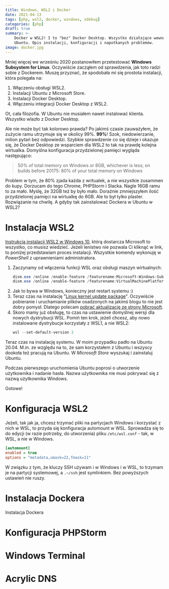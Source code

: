 ```yaml
---
title: Windows, WSL2 i Docker
date: 2021-04-13
tags: [php, wsl2, docker, windows, xdebug]
categories: [php]
draft: true
summary: >-
    Docker w WSL2! I to "bez" Docker Desktop. Wszystko działające wewnątrz wirtualki z
    Ubuntu. Opis instalacji, konfiguracji i napotkanych problemów.
image: docker.jpg
---
```


Mniej więcej we wrześniu 2020 postanowiłem przetestować **Windows Subsystem for Linux**. Oczywiście zacząłem od
sprawdzenia, jak toto radzi sobie z Dockerem. Muszę przyznać, że spodobała mi się prostota instalacji, która polegała na:

1. Włączeniu obsługi WSL2.
1. Instalacji Ubuntu z Microsoft Store.
1. Instalacji Docker Desktop.
1. Włączeniu integracji Docker Desktop z WSL2.

Ot, cała filozofia. W Ubuntu nie musiałem nawet instalować klienta. Wszystko wlazło z Docker Desktop.

Ale nie może być tak kolorowo prawda? Po jakimś czasie zauważyłem, że zużycie ramu utrzymuje się w okolicy 99%. **99%**!
Szok, niedowierzanie, milion pytań bez odpowiedzi. Szybkie sprawdzenie co się dzieje i okazuje się, że Docker Desktop
ze wsparciem dla WSL2 to tak na prawdę kolejna wirtualka. Domyślna konfiguracja przydzielonej pamięci wygląda
następująco:  

> 50% of total memory on Windows or 8GB, whichever is less; on builds before 20175: 80% of your total memory on Windows	

Problem w tym, że 80% zjada każda z writualek, a nie wszystkie zusammen do kupy. Dorzucam do tego Chrome, PHPStorm i
Slacka. Nagle 16GB ramu to za mało. Myślę, że 32GB też by było mało. Doraźnie zmniejszyłem ilość przydzielonej pamięci
na wirtualkę do 6GB. Ale to był tylko plaster. Rozwiązanie na chwilę. A gdyby tak zainstalować Dockera w Ubuntu w WSL2?

# Instalacja WSL2

[Instrukcja instalacji WSL2 w Windows 10][wsl-install], którą dostarcza Microsoft to wszystko, co musisz wiedzieć.
Jeżeli lenistwo nie pozwala Ci kliknąć w link, to poniżej przedstawiam proces instalacji. Wszystkie komendy wykonuję w
*PowerShell* z uprawnieniami administratora.

1. Zaczynamy od włączenia funkcji WSL oraz obsługi maszyn wirtualnych:
   ```powershell
   dism.exe /online /enable-feature /featurename:Microsoft-Windows-Subsystem-Linux /all /norestart
   dism.exe /online /enable-feature /featurename:VirtualMachinePlatform /all /norestart
   ```
1. Jak to bywa w Windows, konieczny jest restart systemu :)
1. Teraz czas na instalację "[Linux kernel update package][wsl-kernel-update]". Oczywiście pobieranie i uruchamianie
   plików osadzonych na jakimś blogu to nie jest dobry pomysł. Dlatego polecam
   [pobrać aktualizację ze strony Microsoft][wsl-kernel-update-install-instruction].
1. Skoro mamy już obsługę, to czas na ustawienie domyślnej wersji dla nowych dystrybucji WSL. Pomiń ten krok, jeżeli
   chcesz, aby nowo instalowane dystrybucje korzystały z WSL1, a nie WSL2:
   ```powershell
   wsl --set-default-version 2
   ```

Teraz czas na instalację systemu. W moim przypadku padło na Ubuntu 20.04. M.in. ze względu na to, że sam
korzystałem z Ubuntu i wszyscy dookoła też pracują na Ubuntu. W *Microsoft Store* wyszukaj i zainstaluj Ubuntu.

Podczas pierwszego uruchomienia Ubuntu poprosi o utworzenie użytkownika i nadanie hasła. Nazwa użytkownika nie musi
pokrywać się z nazwą użytkownika Windows.

Gotowe!

# Konfiguracja WSL2

Jeżeli, tak jak ja, chcesz trzymać pliki na partycjach Windows i korzystać z nich w WSL, to przyda się
konfiguracja automount w WSL. Sprowadza się to do edycji (w razie potrzeby, do utworzenia) pliku 
`/etc/wsl.conf` - tak, w WSL, a nie w Windows.

```ini
[automount]
enabled = true
options = "metadata,umask=22,fmask=11"
```

W związku z tym, że kluczy SSH używam i w Windows i w WSL, to trzymam je na partycji systemowej, a `.~/ssh`
jest symlinkiem. Bez powyższych ustawień nie ruszy.

# Instalacja Dockera

Instalacja Dockera

# Konfiguracja PHPStorm

# Windows Terminal

# Acrylic DNS

[wsl-install]: https://docs.microsoft.com/en-us/windows/wsl/install-win10#step-1---enable-the-windows-subsystem-for-linux
[wsl-kernel-update-install-instruction]: https://docs.microsoft.com/en-us/windows/wsl/install-win10#step-4---download-the-linux-kernel-update-package
[wsl-kernel-update]: https://wslstorestorage.blob.core.windows.net/wslblob/wsl_update_x64.msi
